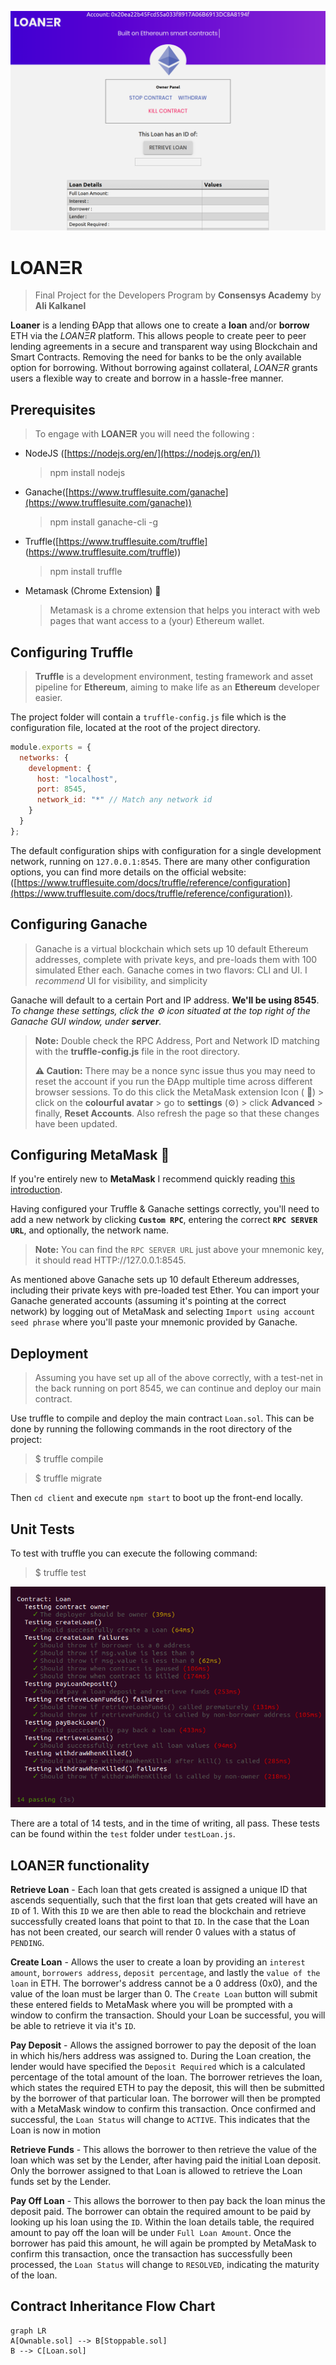  ![Loaner Home Page](/rand/image2.png)

# LOANΞR 
> Final Project for the Developers Program by **Consensys Academy**
> by **Ali Kalkanel**

**Loaner** is a lending ÐApp that allows one to create a **loan** and/or **borrow** ETH via the *LOANΞR* platform. This allows people to create peer to peer lending agreements in a secure and transparent way using Blockchain and Smart Contracts. Removing the need for banks to be the only available option for borrowing. Without borrowing against collateral, *LOANΞR* grants users a flexible way to create and borrow in a hassle-free manner.


## Prerequisites 
> To engage with **LOANΞR** you will need the following :

* NodeJS ([https://nodejs.org/en/](https://nodejs.org/en/))
	> npm install nodejs
* Ganache([https://www.trufflesuite.com/ganache](https://www.trufflesuite.com/ganache))
	>npm install ganache-cli -g
* Truffle([https://www.trufflesuite.com/truffle] (https://www.trufflesuite.com/truffle))
	> npm install truffle
* Metamask (Chrome Extension) 🦊
	> Metamask is a chrome extension that helps you interact with web pages that want access to a (your) Ethereum wallet.

## Configuring Truffle
> **Truffle** is a development environment, testing framework and asset pipeline for **Ethereum**, aiming to make life as an **Ethereum** developer easier.

The project folder will contain a `truffle-config.js` file which is the configuration file, located at the root of the project directory. 
```javascript
module.exports = {
  networks: {
    development: {
      host: "localhost",
      port: 8545,
      network_id: "*" // Match any network id
    }
  }
};
```
The default configuration ships with configuration for a single development network, running on  `127.0.0.1:8545`. There are many other configuration options, you can find more details on the official website:([https://www.trufflesuite.com/docs/truffle/reference/configuration](https://www.trufflesuite.com/docs/truffle/reference/configuration)).


## Configuring Ganache 

>Ganache is a virtual blockchain which sets up 10 default Ethereum addresses, complete with private keys, and pre-loads them with 100 simulated Ether each. Ganache comes in two flavors: CLI and UI. I *recommend* UI for visibility, and simplicity 

Ganache will default to a certain Port and IP address.  **We'll be using 8545**. *To change these settings, *click* the ⚙️ icon situated at the top right of the Ganache GUI window, under **server**.* 

>**Note:** Double check the RPC Address, Port and Network ID matching with the **truffle-config.js** file in the root directory. 
>
>**⚠️ Caution:** There may be a nonce sync issue thus you may need to reset the account if you run the ÐApp multiple time across different browser sessions. To do this click the MetaMask extension Icon ( 🦊) > click on the **colourful avatar** >  go to **settings** (⚙️) > click **Advanced** > finally, **Reset Accounts**. Also refresh the page so that these changes have been updated.
>

## Configuring MetaMask 🦊

If you're entirely new to **MetaMask** I recommend quickly reading [this introduction](https://bitfalls.com/2018/02/16/metamask-send-receive-ether/).

Having configured your Truffle & Ganache settings correctly, you'll need to add a new network by clicking **`Custom RPC`**, entering the correct **`RPC SERVER URL`**, and optionally, the network name.

> **Note:** You can find the `RPC SERVER URL` just above your mnemonic key, it should read HTTP://127.0.0.1:8545.

 As mentioned above Ganache sets up 10 default Ethereum addresses, including their private keys with pre-loaded test Ether. You can import your Ganache generated accounts (assuming it's pointing at the correct network) by logging out of MetaMask and selecting `Import using account seed phrase` where you'll paste your mnemonic provided by Ganache. 
 
## Deployment
>  Assuming you have set up all of the above correctly, with a test-net in the back running on port 8545, we can continue and deploy our main contract.
>  
Use truffle to compile and deploy the main contract `Loan.sol`. This can be done by running the following commands in the root directory of the project:

> $ truffle compile

> $ truffle migrate

Then `cd client` and execute `npm start` to boot up the front-end locally.

##  Unit Tests
To test with truffle you can execute the following command:
> $ truffle test

![Testing results](/rand/image1.png)

There are a total of 14 tests, and in the time of writing, all pass. These tests can be found within the `test` folder under `testLoan.js`.
## LOANΞR functionality

 **Retrieve Loan** - Each loan that gets created is assigned a unique ID that ascends sequentially, such that the first loan that gets created will have an `ID` of 1. With this `ID` we are then able to read the blockchain and retrieve successfully created loans that point to that `ID`. In the case that the Loan has not been created, our search will render 0 values with a status of `PENDING`. 
 
**Create Loan** - Allows the user to create a loan by providing an `interest amount`, `borrowers address`, `deposit percentage`, and lastly the `value of the loan` in ETH. The borrower's address cannot be a 0 address (0x0), and the value of the loan must be larger than 0. The `Create Loan` button will submit these entered fields to MetaMask where you will be prompted with a window to confirm the transaction. Should your Loan be successful, you will be able to retrieve it via it's `ID`.

**Pay Deposit** - Allows the assigned borrower to pay the deposit of the loan in which his/hers address was assigned to. During the Loan creation, the lender would have specified the `Deposit Required` which is a calculated percentage of the total amount of the loan. The borrower retrieves the loan, which states the required ETH to pay the deposit, this will then be submitted by the borrower of that particular loan. The borrower will then be prompted with a MetaMask window to confirm this transaction. Once confirmed and successful, the `Loan Status` will change to `ACTIVE`. This indicates that the Loan is now in motion

**Retrieve Funds** - This allows the borrower to then retrieve the value of the loan which was set by the Lender, after having paid the initial Loan deposit. Only the borrower assigned to that Loan is allowed to retrieve the Loan funds set by the Lender.

**Pay Off Loan** - This allows the borrower to then pay back the loan minus the deposit paid. The borrower can obtain the required amount to be paid by looking up his loan using the `ID`. Within the loan details table, the required amount to pay off the loan will be under `Full Loan Amount`. Once the borrower has paid this amount, he will again be prompted by MetaMask to confirm this transaction, once the transaction has successfully been processed, the `Loan Status` will change to `RESOLVED`, indicating the maturity of the loan.

## Contract Inheritance Flow Chart
```mermaid
graph LR
A[Ownable.sol] --> B[Stoppable.sol]
B --> C[Loan.sol]
```
